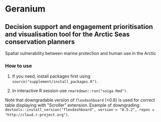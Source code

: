# Geranium

## Decision support and engagement prioritisation and visualisation tool for the Arctic Seas conservation planners

Spatial vulnerability between marine protection and human use in the Arctic

### How to use

1. If you need, install packages first using `source("supplement/install_packages.R")`.

2. In interactive R session use `rmarkdown::run("soiga.Rmd")`.

Note that downgradable version of `flexdashboard` (<0.6) is used for correct table displaying with "Scroller" extension. Example of downgrading: `devtools::install_version("flexdashboard", version = "0.5.2", repos = "http://cloud.r-project.org")`.
